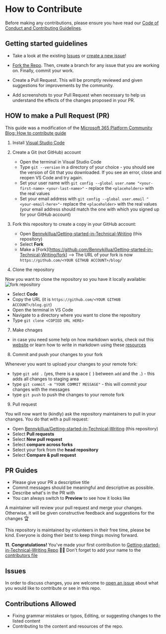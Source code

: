 

# How to Contribute

Before making any contributions, please ensure you have read our [Code of Conduct and Contributing Guidelines](https://github.com/Bennykillua/Getting-started-in-Technical-Writing/blob/main/CONTRIBUTING.md).

## Getting started guidelines

- Take a look at the existing [Issues](https://github.com/Bennykillua/Getting-started-in-Technical-Writing/issues) or [create a new issue](https://github.com/Bennykillua/Getting-started-in-Technical-Writing/issues/new)!

- [Fork the Repo](https://github.com/Bennykillua/Getting-started-in-Technical-Writing/fork). Then, create a branch for any issue that you are working on. Finally, commit your work.

- Create a Pull Request. This will be promptly reviewed and given suggestions for improvements by the community.

- Add screenshots to your Pull Request when necessary to help us understand the effects of the changes proposed in your PR.

## HOW to make a Pull Request (PR)

This guide was a modification of the [Microsoft 365 Platform Community Blog: How to contribute guide](https://pnp.github.io/blog/post/contribute-blog/)

1. Install [Visual Studio Code](https://code.visualstudio.com/)

1. Create a Git (not GitHub) account

   * Open the terminal in Visual Studio Code
   * Type `git --version` in a directory of your choice - you should see the version of Git that you downloaded. If you see an error, close and reopen VS Code and try again.
   * Set your user name with 
   `git config --global user.name "<your-first-name> <your-last-name>"` - replace the `<placeholders>` with the real values
   * Set your email address with 
   `git config --global user.email "<your-email-here>"`- replace the `<placeholder>` with the real values (your email address should match the one with which you signed up for your GitHub account)

1.  Fork this repository to create a copy in your GitHub account:

    * Open [Bennykillua/Getting-started-in-Technical-Writing](https://github.com/Bennykillua/Getting-started-in-Technical-Writing) (this repository)
    * Select **Fork** 
    * Make a [Fork](https://github.com/Bennykillua/Getting-started-in-Technical-Writing/fork] --> The URL of your fork is now `https://github.com/<YOUR GITHUB ACCOUNT>/blog/`


1. Clone the repository

Now you want to clone the repository so you have it locally available:
![fork repository](https://github.com/Bennykillua/Getting-started-in-Technical-Writing/blob/main/Repo-Images/fork.png)

* Select **Code**
* Copy the URL (it is `https://github.com/<YOUR GITHUB ACCOUNT>/blog.git`)
* Open the terminal in VS Code
* Navigate to a directory where you want to clone the repository
* Type `git clone <COPIED URL HERE>`

7. Make chnages 

* in case you need some help on how markdown works, check out this [website](https://www.markdowntutorial.com/) or learn how to write in markdown using these [resources](https://github.com/Bennykillua/Getting-started-in-Technical-Writing/blob/main/Learning%20Markdown.md)

8. Commit and push your changes to your fork

Whenever you want to upload your changes to your remote fork:

* type `git add .` (yes, there is a space (` `) between `add` and the `.`) - this adds all changes to staging area
* type `git commit -m "YOUR COMMIT MESSAGE"` - this will commit your changes with the messages
* type `git push` to push the changes to your remote fork

9. Pull request

You will now want to (kindly) ask the repository maintainers to pull in your changes. You do that with a pull request:

* Open [Bennykillua/Getting-started-in-Technical-Writing](https://github.com/Bennykillua/Getting-started-in-Technical-Writing) (this repository)
* Select **Pull requests**
* Select **New pull request**
* Select **compare across forks**
* Select your fork from the **head repository**
* Select **Compare & pull request**

## PR Guides
- Please give your PR a descriptive title
- Commit messages should be meaningful and descriptive as possible.
- Describe what's in the PR with 
- You can always switch to **Preview** to see how it looks like

A maintainer will review your pull request and merge your changes. Otherwise, it will be given constructive feedback and suggestions for the changes 🏆

This repository is maintained by volunteers in their free time, please be kind. Everyone is doing their best to keep things moving forward.

**11.** **Congratulations!** You've made your first contribution to [Getting-started-in-Technical-Writing Repo](https://github.com/Bennykillua/Getting-started-in-Technical-Writing) 🙌🏼 Don't forget to add your name to the [contributors file](https://github.com/Bennykillua/Getting-started-in-Technical-Writing/blob/main/Contributor.md)

## Issues

In order to discuss changes, you are welcome to [open an issue](https://github.com/Bennykillua/Getting-started-in-Technical-Writing/issues/new) about what you would like to contribute or see in this repo. 

## Contributions Allowed
- Fixing grammar mistakes or typos, Editing, or suggesting changes to the listed content
- Contributing to the content and resources of the repo.
